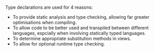 Type declarations are used for 4 reasons:

- To provide static analysis and type checking, allowing far greater optimisations when compiling.
- To allow code to be better used and transpiled between different languages, espcially when involving statically typed languages.
- To determine appropriate substitution methods in views.
- To allow for optional runtime type checking.
